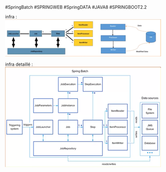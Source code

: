 #SpringBatch #SPRINGWEB #SpringDATA #JAVA8 #SPRINGBOOT2.2

infra : 
![Texte alternatif de l'image](src/main/resources/static/CaptureBatch.png)

infra detaillé :
![Texte alternatif de l'image](src/main/resources/static/CaptureBatch2.png)


